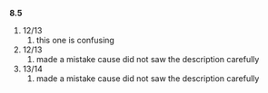 **8.5**

1. 12/13
	1. this one is confusing
2. 12/13
	1. made a mistake cause did not saw the description carefully
3. 13/14
	1. made a mistake cause did not saw the description carefully
